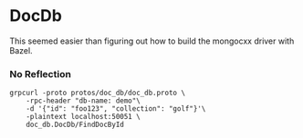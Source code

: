 # DocDb

This seemed easier than figuring out how to build the mongocxx driver with Bazel.

### No Reflection
```shell
grpcurl -proto protos/doc_db/doc_db.proto \
    -rpc-header "db-name: demo"\
    -d '{"id": "foo123", "collection": "golf"}'\
    -plaintext localhost:50051 \
    doc_db.DocDb/FindDocById
```
